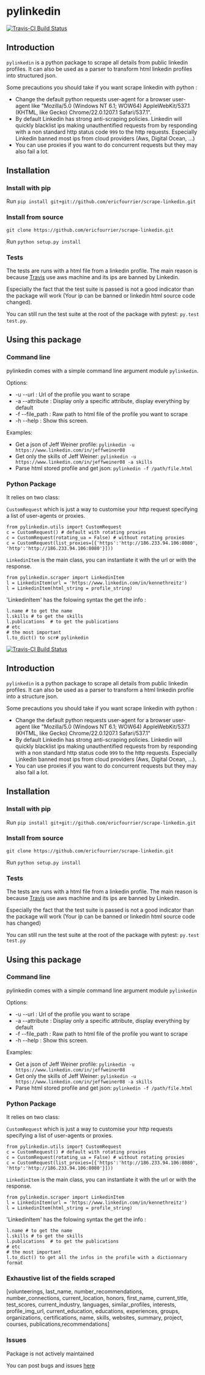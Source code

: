 # pylinkedin
[![Travis-CI Build Status](https://travis-ci.org/ericfourrier/scrape-linkedin.svg?branch=master)](https://travis-ci.org/ericfourrier/scrape-linkedin)




## Introduction

`pylinkedin` is a python package to scrape all details from public linkedin profiles.
 It can also be used as a parser to transform html linkedin profiles into structured json.
 
Some precautions you should take if you want scrape linkedin with python :
* Change the default python requests user-agent for a browser user-agent like "Mozilla/5.0 (Windows NT 6.1; WOW64) AppleWebKit/537.1 (KHTML, like Gecko) Chrome/22.0.1207.1 Safari/537.1".
* By default Linkedin has strong anti-scraping policies.
Linkedin will quickly blacklist ips making unauthentified requests
from by responding with a non standard http status code `999` to the  http requests. Especially Linkedin banned most ips from cloud providers (Aws, Digital Ocean, ...)
* You can use proxies if you want to do concurrent requests but they may also fail a lot.

## Installation

### Install with pip
Run `pip install git+git://github.com/ericfourrier/scrape-linkedin.git`

### Install from source
`git clone https://github.com/ericfourrier/scrape-linkedin.git`

Run `python setup.py install`

### Tests
The tests are runs with a html file from a linkedin profile. The main reason is because [Travis](https://travis-ci.org/) use aws machine
and its ips are banned by Linkedin.

Especially the fact that the test suite is passed is not a good indicator than the package will work (Your ip can be banned or linkedin html source code changed).

You can still run the test suite at the root of the package with pytest: `py.test test.py`.

## Using this package

### Command line
pylinkedin comes with a simple command line argument module `pylinkedin`.

Options:
* -u --url : Url of the profile you want to scrape
* -a --attribute : Display only a specific attribute, display everything by default
* -f --file_path : Raw path to html file of the profile you want to scrape
* -h --help : Show this screen.

Examples:
* Get a json of Jeff Weiner profile: `pylinkedin -u https://www.linkedin.com/in/jeffweiner08`
* Get only the skills of Jeff Weiner: `pylinkedin -u https://www.linkedin.com/in/jeffweiner08 -a skills`
* Parse html stored profile and get json: `pylinkedin -f /path/file.html`

### Python Package

It relies on two class:

`CustomRequest` which is just a way to customise your http request specifying a list of user-agents or proxies.
    
    from pylinkedin.utils import CustomRequest
    c = CustomRequest() # default with rotating proxies
    c = CustomRequest(rotating_ua = False) # without rotating proxies
    c = CustomRequest(list_proxies=[{'https':'http://186.233.94.106:8080',
    'http':'http://186.233.94.106:8080'}]))

`LinkedinItem` is the main class, you can instantiate it with the url or with the response.

    from pylinkedin.scraper import LinkedinItem
    l = LinkedinItem(url = 'https://www.linkedin.com/in/kennethreitz')
    l = LinkedinItem(html_string = profile_string)


'LinkedinItem' has the folowing syntax the get the info :

    l.name # to get the name
    l.skills # to get the skills
    l.publications  # to get the publications
    # etc
    # the most important
    l.to_dict() to scr# pylinkedin
[![Travis-CI Build Status](https://travis-ci.org/ericfourrier/scrape-linkedin.svg?branch=master)](https://travis-ci.org/ericfourrier/scrape-linkedin)




## Introduction

`pylinkedin` is a python package to scrape all details from public linkedin profiles.
 It can also be used as a parser to transform a html linkedin profile into a structure json.
 
Some precautions you should take if you want scrape linkedin with python :
* Change the default python requests user-agent for a browser user-agent like "Mozilla/5.0 (Windows NT 6.1; WOW64) AppleWebKit/537.1 (KHTML, like Gecko) Chrome/22.0.1207.1 Safari/537.1"
* By default Linkedin has strong anti-scraping policies.
Linkedin will quickly blacklist ips making unauthentified requests
from by responding with a non standard http status code `999` to the  http requests. Especially Linkedin banned most ips from cloud providers (Aws, Digital Ocean, ...).
* You can use proxies if you want to do concurrent requests but they may also fail a lot.

## Installation

### Install with pip
Run `pip install git+git://github.com/ericfourrier/scrape-linkedin.git`

### Install from source
`git clone https://github.com/ericfourrier/scrape-linkedin.git`

Run `python setup.py install`

### Tests
The tests are runs with a html file from a linkedin profile. The main reason is because [Travis](https://travis-ci.org/) use aws machine
and its ips are banned by Linkedin.

Especially the fact that the test suite is passed is not a good indicator than the package will work (Your ip can be banned or linkedin html source code has changed)

You can still run the test suite at the root of the package with pytest: `py.test test.py`

## Using this package

### Command line
pylinkedin comes with a simple command line argument module `pylinkedin`

Options:
* -u --url : Url of the profile you want to scrape
* -a --attribute : Display only a specific attribute, display everything by default
* -f --file_path : Raw path to html file of the profile you want to scrape
* -h --help : Show this screen.

Examples:
* Get a json of Jeff Weiner profile: `pylinkedin -u https://www.linkedin.com/in/jeffweiner08`
* Get only the skills of Jeff Weiner: `pylinkedin -u https://www.linkedin.com/in/jeffweiner08 -a skills`
* Parse html stored profile and get json: `pylinkedin -f /path/file.html`

### Python Package

It relies on two class:

`CustomRequest` which is just a way to customise your http requests specifying a list of user-agents or proxies.
    
    from pylinkedin.utils import CustomRequest
    c = CustomRequest() # default with rotating proxies
    c = CustomRequest(rotating_ua = False) # without rotating proxies
    c = CustomRequest(list_proxies=[{'https':'http://186.233.94.106:8080',
    'http':'http://186.233.94.106:8080'}]))

`LinkedinItem` is the main class, you can instantiate it with the url or with the response.

    from pylinkedin.scraper import LinkedinItem
    l = LinkedinItem(url = 'https://www.linkedin.com/in/kennethreitz')
    l = LinkedinItem(html_string = profile_string)


'LinkedinItem' has the folowing syntax the get the info :

    l.name # to get the name
    l.skills # to get the skills
    l.publications  # to get the publications
    # etc
    # the most important
    l.to_dict() to get all the infos in the profile with a dictionnary format

### Exhaustive list of the fields scraped

  [volunteerings, last_name, number_recommendations, number_connections, current_location, honors, first_name, current_title, test_scores, current_industry, languages, similar_profiles, interests, profile_img_url, current_education, educations, experiences, groups, organizations, certifications, name, skills, websites, summary, project, courses, publications,recommendations]


### Issues
Package is not actively maintained

You can post bugs and issues [here](https://github.com/ericfourrier/scrape-linkedin/issues)
